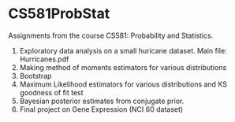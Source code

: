 # CS581ProbStat
Assignments from the course CS581: Probability and Statistics.

1. Exploratory data analysis on a small huricane dataset. Main file: Hurricanes.pdf
2. Making method of moments estimators for various distributions
3. Bootstrap
4. Maximum Likelihood estimators for various distributions and KS goodness of fit test
5. Bayesian posterior estimates from conjugate prior.
6. Final project on Gene Expression (NCI 60 dataset)
